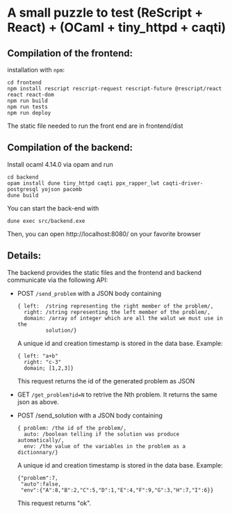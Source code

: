 # A small puzzle to test (ReScript + React) + (OCaml + tiny_httpd + caqti)

## Compilation of the frontend:

installation with `npm`:
```
cd frontend
npm install rescript rescript-request rescript-future @rescript/react react react-dom
npm run build
npm run tests
npm run deploy
```

The static file needed to run the front end are in frontend/dist

## Compilation of the backend:

Install ocaml 4.14.0 via opam and run
```
cd backend
opam install dune tiny_httpd caqti ppx_rapper_lwt caqti-driver-postgresql yojson pacomb
dune build
```

You can start the back-end with
```
dune exec src/backend.exe
```

Then, you can open http://localhost:8080/ on your favorite browser

## Details:

The backend provides the static files and the frontend and backend communicate
via the following API:

- POST `/send_problem` with a JSON body containing
  ```
  { left:  /string representing the right member of the problem/,
    right: /string representing the left member of the problem/,
    domain: /array of integer which are all the walut we must use in the
           solution/}
  ```
  A unique id and creation timestamp is stored in the data base.
  Example:
  ```
  { left: "a+b"
    right: "c-3"
    domain; [1,2,3]}
  ```
  This request returns the id of the generated problem as JSON

- GET `/get_problem?id=N`
  to retrive the Nth problem. It returns the same json as above.

- POST /send_solution with a JSON body containing
  ```
  { problem: /the id of the problem/,
    auto: /boolean telling if the solution was produce automatically/,
	env: /the value of the variables in the problem as a dictionnary/}
  ```
  A unique id and creation timestamp is stored in the data base.
  Example:
  ```
  {"problem":7,
   "auto":false,
   "env":{"A":8,"B":2,"C":5,"D":1,"E":4,"F":9,"G":3,"H":7,"I":6}}
  ```
  This request returns "ok".
